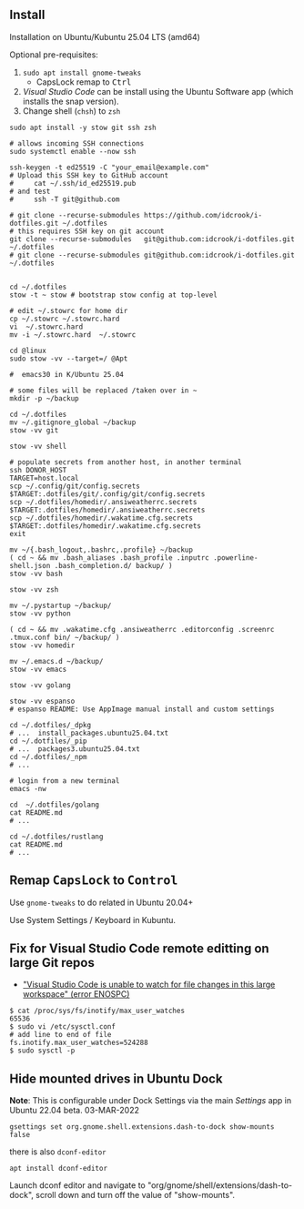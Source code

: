 Install
-------

Installation on Ubuntu/Kubuntu 25.04 LTS (amd64)

Optional pre-requisites:

1.	`sudo apt install gnome-tweaks`
	-	CapsLock remap to <kbd>Ctrl</kbd>
2.	*Visual Studio Code* can be install using the Ubuntu Software app (which installs the snap version).
3.	Change shell (`chsh`) to `zsh`

```shell
sudo apt install -y stow git ssh zsh

# allows incoming SSH connections
sudo systemctl enable --now ssh

ssh-keygen -t ed25519 -C "your_email@example.com"
# Upload this SSH key to GitHub account
#     cat ~/.ssh/id_ed25519.pub
# and test
#     ssh -T git@github.com

# git clone --recurse-submodules https://github.com/idcrook/i-dotfiles.git ~/.dotfiles
# this requires SSH key on git account
git clone --recurse-submodules   git@github.com:idcrook/i-dotfiles.git ~/.dotfiles
# git clone --recurse-submodules git@github.com:idcrook/i-dotfiles.git ~/.dotfiles


cd ~/.dotfiles
stow -t ~ stow # bootstrap stow config at top-level

# edit ~/.stowrc for home dir
cp ~/.stowrc ~/.stowrc.hard
vi  ~/.stowrc.hard
mv -i ~/.stowrc.hard  ~/.stowrc

cd @linux
sudo stow -vv --target=/ @Apt

#  emacs30 in K/Ubuntu 25.04

# some files will be replaced /taken over in ~
mkdir -p ~/backup

cd ~/.dotfiles
mv ~/.gitignore_global ~/backup
stow -vv git

stow -vv shell

# populate secrets from another host, in another terminal
ssh DONOR_HOST
TARGET=host.local
scp ~/.config/git/config.secrets  $TARGET:.dotfiles/git/.config/git/config.secrets
scp ~/.dotfiles/homedir/.ansiweatherrc.secrets  $TARGET:.dotfiles/homedir/.ansiweatherrc.secrets
scp ~/.dotfiles/homedir/.wakatime.cfg.secrets $TARGET:.dotfiles/homedir/.wakatime.cfg.secrets
exit

mv ~/{.bash_logout,.bashrc,.profile} ~/backup
( cd ~ && mv .bash_aliases .bash_profile .inputrc .powerline-shell.json .bash_completion.d/ backup/ )
stow -vv bash

stow -vv zsh

mv ~/.pystartup ~/backup/
stow -vv python

( cd ~ && mv .wakatime.cfg .ansiweatherrc .editorconfig .screenrc .tmux.conf bin/ ~/backup/ )
stow -vv homedir

mv ~/.emacs.d ~/backup/
stow -vv emacs

stow -vv golang

stow -vv espanso
# espanso README: Use AppImage manual install and custom settings

cd ~/.dotfiles/_dpkg
# ...  install_packages.ubuntu25.04.txt
cd ~/.dotfiles/_pip
# ...  packages3.ubuntu25.04.txt
cd ~/.dotfiles/_npm
# ...

# login from a new terminal
emacs -nw

cd  ~/.dotfiles/golang
cat README.md
# ...

cd ~/.dotfiles/rustlang
cat README.md
# ...
```

Remap <kbd>CapsLock</kbd> to <kbd>Control</kbd>
-----------------------------------------------

Use `gnome-tweaks` to do related in Ubuntu 20.04+

Use System Settings / Keyboard in Kubuntu.

Fix for Visual Studio Code remote editting on large Git repos
-------------------------------------------------------------

-	["Visual Studio Code is unable to watch for file changes in this large workspace" (error ENOSPC)](https://code.visualstudio.com/docs/setup/linux#_visual-studio-code-is-unable-to-watch-for-file-changes-in-this-large-workspace-error-enospc)

```console
$ cat /proc/sys/fs/inotify/max_user_watches
65536
$ sudo vi /etc/sysctl.conf
# add line to end of file
fs.inotify.max_user_watches=524288
$ sudo sysctl -p
```

Hide mounted drives in Ubuntu Dock
----------------------------------

**Note**: This is configurable under Dock Settings via the main *Settings* app in Ubuntu 22.04 beta. 03-MAR-2022

```
gsettings set org.gnome.shell.extensions.dash-to-dock show-mounts false
```

there is also `dconf-editor`

```shell
apt install dconf-editor
```

Launch dconf editor and navigate to "org/gnome/shell/extensions/dash-to-dock", scroll down and turn off the value of "show-mounts".
